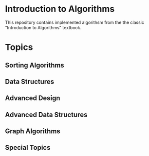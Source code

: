 # Introduction to Algorithms

This repository contains implemented algorithsm from the the classic "Introduction to Algorithms" textbook.

# Topics

## Sorting Algorithms

## Data Structures

## Advanced Design

## Advanced Data Structures

## Graph Algorithms

## Special Topics
